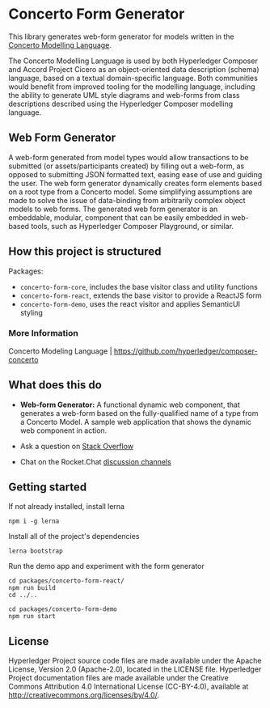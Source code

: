 # Concerto Form Generator

This library generates web-form generator for models written in the [Concerto Modelling Language](https://github.com/hyperledger/composer-concerto).

<!--[![Coverage Status](https://coveralls.io/repos/github/uchibeke/composer-form/badge.svg?branch=master)](https://coveralls.io/github/uchibeke/composer-form?branch=master)

[![Build Status](https://travis-ci.com/uchibeke/composer-form.svg?branch=master)](https://travis-ci.com/uchibeke/composer-form)--> 

The Concerto Modelling Language is used by both Hyperledger Composer and Accord Project Cicero as an object-oriented data description (schema) language, based on a textual domain-specific language. Both communities would benefit from improved tooling for the modelling language, including the ability to generate UML style diagrams and web-forms from class descriptions described using the Hyperledger Composer modelling language.

## Web Form Generator

A web-form generated from model types would allow transactions to be submitted (or assets/participants created) by filling out a web-form, as opposed to submitting JSON formatted text, easing ease of use and guiding the user. The web form generator dynamically creates form elements based on a root type from a Concerto model. Some simplifying assumptions are made to solve the issue of data-binding from arbitrarily complex object models to web forms. The generated web form generator is an embeddable, modular, component that can be easily embedded in web-based tools, such as Hyperledger Composer Playground, or similar.

## How this project is structured

Packages: 
- `concerto-form-core`, includes the base visitor class and utility functions
- `concerto-form-react`, extends the base visitor to provide a ReactJS form
- `concerto-form-demo`, uses the react visitor and applies SemanticUI styling

### More Information

Concerto Modeling Language | https://github.com/hyperledger/composer-concerto

## What does this do

- **Web-form Generator:** A functional dynamic web component, that generates a web-form based on the fully-qualified name of a type from a Concerto Model. A sample web application that shows the dynamic web component in action.

- Ask a question on [Stack Overflow](http://stackoverflow.com/questions/tagged/hyperledger-composer)
- Chat on the Rocket.Chat [discussion channels](https://chat.hyperledger.org/channel/composer)

## Getting started

If not already installed, install lerna

```
npm i -g lerna
```

Install all of the project's dependencies

```
lerna bootstrap
```

Run the demo app and experiment with the form generator

```
cd packages/concerto-form-react/
npm run build
cd ../..

cd packages/concerto-form-demo
npm run start
```

## License <a name="license"></a>
Hyperledger Project source code files are made available under the Apache License, Version 2.0 (Apache-2.0), located in the LICENSE file. Hyperledger Project documentation files are made available under the Creative Commons Attribution 4.0 International License (CC-BY-4.0), available at http://creativecommons.org/licenses/by/4.0/.
